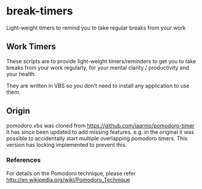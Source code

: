 # break-timers
Light-weight timers to remind you to take regular breaks from your work

## Work Timers
These scripts are to provide light-weight timers/reminders to get you to take breaks from your work regularly, for your mental clarity / productivity and your health.

They are written in VBS so you don't need to install any application to use them.

## Origin
pomodoro.vbs was cloned from https://github.com/iaarnio/pomodoro-timer
It has since been updated to add missing features.
e.g. in the original it was possible to accidentally start multiple overlapping pomodoro timers.
This version has locking implemented to prevent this.


### References

For details on the Pomodoro technique, please refer http://en.wikipedia.org/wiki/Pomodoro_Technique


